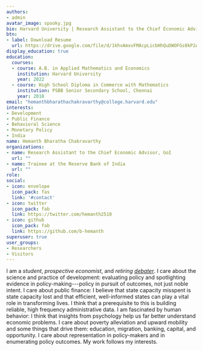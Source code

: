 ```yaml
---
authors:
- admin
avatar_image: spooky.jpg
bio: Harvard University | Research Assistant to the Chief Economic Advisor, Govt. of India
btn:
- label: Download Resume
  url: https://drive.google.com/file/d/1khvAmxvFMAcpLicbHhQuDWOFGs0kP2AV/view?usp=sharing
display_education: true
education:
  courses:
  - course: A.B. in Applied Mathematics and Economics
    institution: Harvard University 
    year: 2022
  - course: High School Diploma in Commerce with Mathematics
    institution: PSBB Senior Secondary School, Chennai
    year: 2018
email: "hemanthbharathachakravarthy@college.harvard.edu"
interests:
- Development
- Public Finance
- Behavioral Science
- Monetary Policy
- India
name: Hemanth Bharatha Chakravarthy
organizations:
- name: Research Assistant to the Chief Economic Advisor, GoI
  url: ""
- name: Trainee at the Reserve Bank of India
  url: ""
role: 
social:
- icon: envelope
  icon_pack: fas
  link: '#contact'
- icon: twitter
  icon_pack: fab
  link: https://twitter.com/hemanth2510
- icon: github
  icon_pack: fab
  link: https://github.com/b-hemanth
superuser: true
user_groups:
- Researchers
- Visitors
---
```


I am a *student*, *prospective economist*, and *retiring* [*debater*](https://www.edexlive.com/news/2018/aug/02/meet-indias-youngest-debate-guns-who-matched-wits-with-the-best-in-the-world-3562.html). I care about the science and practice of development: evaluating policy and spotlighting evidence in policy-making---policy in pursuit of outcomes, not just noble intent. I care about public finance: I believe that state capacity misspent is state capacity lost and that efficient, well-informed states can play a vital role in transforming lives. I think that a prerequisite to this is building reliable, high frequency administrative data. I am fascinated by human behavior: I think that insights from psychology help us far better understand economic problems. I care about poverty alleviation and upward mobility and some things that drive them: education, migration, banking, capital, and opportunity. I care about representation in policy-makers and in enumerating policy outcomes. My work follows my interests.
